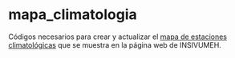 # mapa_climatologia
Códigos necesarios para crear y actualizar el [mapa de estaciones climatológicas](https://insivumeh.gob.gt/img/Estaciones_Met/) que se muestra en la página web de INSIVUMEH. 
